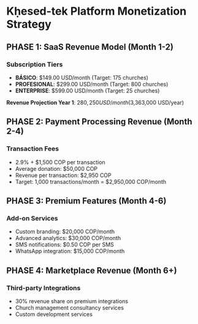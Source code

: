 
# Kḥesed-tek Platform Monetization Strategy

## PHASE 1: SaaS Revenue Model (Month 1-2)

### Subscription Tiers
- **BÁSICO**: $149.00 USD/month (Target: 175 churches)
- **PROFESIONAL**: $299.00 USD/month (Target: 800 churches)  
- **ENTERPRISE**: $599.00 USD/month (Target: 25 churches)

**Revenue Projection Year 1**: $280,250 USD/month ($3,363,000 USD/year)

## PHASE 2: Payment Processing Revenue (Month 2-4)

### Transaction Fees
- 2.9% + $1,500 COP per transaction
- Average donation: $50,000 COP
- Revenue per transaction: $2,950 COP
- Target: 1,000 transactions/month = $2,950,000 COP/month

## PHASE 3: Premium Features (Month 4-6)

### Add-on Services
- Custom branding: $20,000 COP/month
- Advanced analytics: $30,000 COP/month  
- SMS notifications: $0.50 COP per SMS
- WhatsApp integration: $15,000 COP/month

## PHASE 4: Marketplace Revenue (Month 6+)

### Third-party Integrations
- 30% revenue share on premium integrations
- Church management consultancy services
- Custom development services
